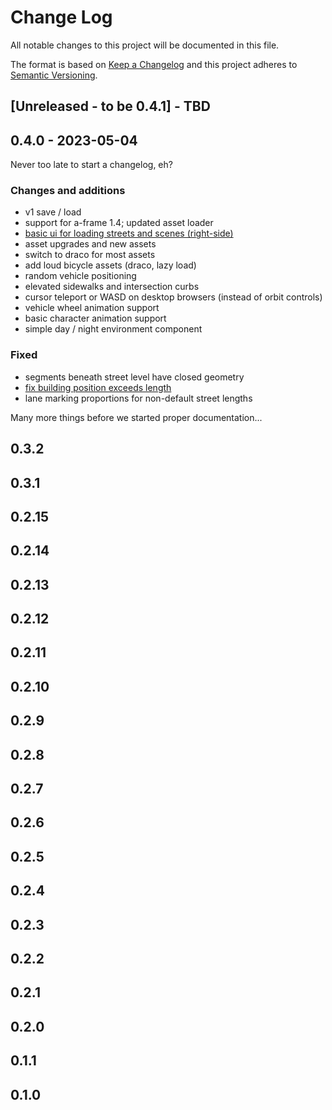 
# Change Log
All notable changes to this project will be documented in this file.
 
The format is based on [Keep a Changelog](http://keepachangelog.com/)
and this project adheres to [Semantic Versioning](http://semver.org/).
 
## [Unreleased - to be 0.4.1] - TBD

## 0.4.0 - 2023-05-04

Never too late to start a changelog, eh?

### Changes and additions
* v1 save / load
* support for a-frame 1.4; updated asset loader
* [basic ui for loading streets and scenes (right-side)](https://github.com/3DStreet/3dstreet/pull/219)
* asset upgrades and new assets
* switch to draco for most assets
* add loud bicycle assets (draco, lazy load)
* random vehicle positioning
* elevated sidewalks and intersection curbs
* cursor teleport or WASD on desktop browsers (instead of orbit controls)
* vehicle wheel animation support
* basic character animation support
* simple day / night environment component

### Fixed
* segments beneath street level have closed geometry
* [fix building position exceeds length](https://github.com/3DStreet/3dstreet/pull/208)
* lane marking proportions for non-default street lengths

Many more things before we started proper documentation...

## 0.3.2

## 0.3.1

## 0.2.15

## 0.2.14

## 0.2.13

## 0.2.12

## 0.2.11

## 0.2.10

## 0.2.9

## 0.2.8

## 0.2.7

## 0.2.6

## 0.2.5

## 0.2.4

## 0.2.3

## 0.2.2

## 0.2.1

## 0.2.0

## 0.1.1

## 0.1.0
